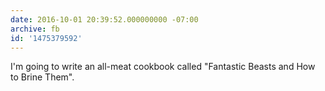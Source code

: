 ```yaml
---
date: 2016-10-01 20:39:52.000000000 -07:00
archive: fb
id: '1475379592'
---
```


I'm going to write an all-meat cookbook called "Fantastic Beasts and How to Brine Them".
